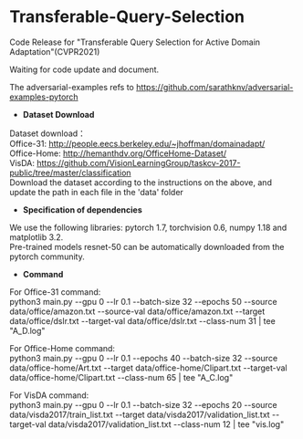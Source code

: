 # Transferable-Query-Selection
Code Release for "Transferable Query Selection for Active Domain Adaptation"(CVPR2021)  

Waiting for code update and document.

The adversarial-examples refs to https://github.com/sarathknv/adversarial-examples-pytorch

* **Dataset Download** 

Dataset download：<br />
Office-31: http://people.eecs.berkeley.edu/~jhoffman/domainadapt/ <br />
Office-Home: http://hemanthdv.org/OfficeHome-Dataset/ <br />
VisDA: https://github.com/VisionLearningGroup/taskcv-2017-public/tree/master/classification <br />
Download the dataset according to the instructions on the above, and update the path in each file in the 'data' folder

* **Specification of dependencies** 

We use the following libraries: pytorch 1.7, torchvision 0.6, numpy 1.18 and matplotlib 3.2. <br />
Pre-trained models resnet-50 can be automatically downloaded from the pytorch community. <br />

* **Command** 

For Office-31 command: <br />
python3 main.py --gpu 0 --lr 0.1 --batch-size 32 --epochs 50 --source data/office/amazon.txt --source-val data/office/amazon.txt --target data/office/dslr.txt --target-val data/office/dslr.txt --class-num 31 | tee "A_D.log"

For Office-Home command: <br />
python3 main.py --gpu 0 --lr 0.1 --epochs 40 --batch-size 32 --source data/office-home/Art.txt --target data/office-home/Clipart.txt --target-val data/office-home/Clipart.txt --class-num 65 | tee "A_C.log"

For VisDA command: <br />
python3 main.py --gpu 0 --lr 0.1 --batch-size 32 --epochs 20 --source data/visda2017/train_list.txt --target data/visda2017/validation_list.txt --target-val data/visda2017/validation_list.txt --class-num 12 | tee "vis.log"

